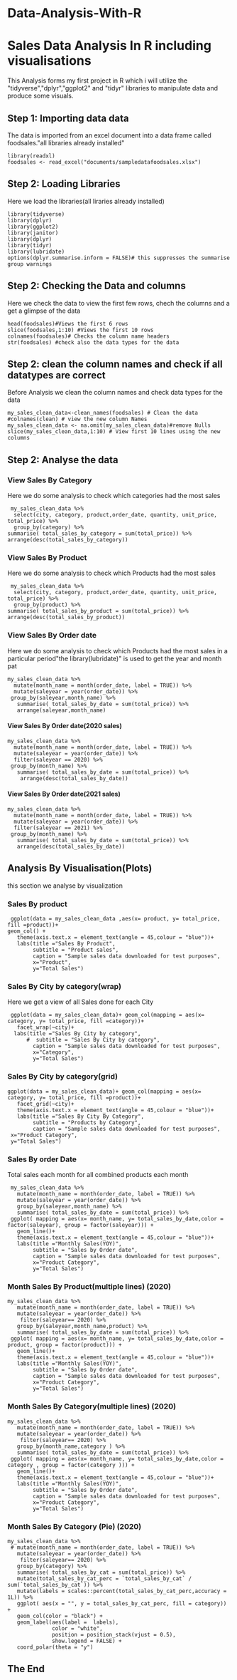# Data-Analysis-With-R




# Sales Data Analysis In R including visualisations

This Analysis forms my first project in  R which i will utilize the "tidyverse","dplyr","ggplot2" and "tidyr" libraries to manipulate data and produce some visuals.

## Step 1: Importing data data

The data is imported from an excel document into a data frame called foodsales."all libraries already installed"

```{r Load sales Data}
library(readxl)
foodsales <- read_excel("documents/sampledatafoodsales.xlsx")
```

## Step 2: Loading Libraries
Here we load the libraries(all liraries already installed)

```{r Load  libraries }
library(tidyverse)
library(dplyr)
library(ggplot2)
library(janitor)
library(dplyr)
library(tidyr)
library(lubridate)
options(dplyr.summarise.inform = FALSE)# this suppresses the summarise group warnings
```



## Step 2: Checking the Data and columns
Here we check the data to view the first few rows, chech the columns and a get a glimpse of the data
```{r Checking data}
head(foodsales)#Views the first 6 rows 
slice(foodsales,1:10) #Views the first 10 rows
colnames(foodsales)# Checks the column name headers
str(foodsales) #check also the data types for the data 
```

## Step 2: clean the column names and check if all datatypes are correct

Before Analysis we clean the column names and check data types for the data

```{r Cleaning columns}
my_sales_clean_data<-clean_names(foodsales) # Clean the data
#colnames(clean) # view the new column Names
my_sales_clean_data <- na.omit(my_sales_clean_data)#remove Nulls
slice(my_sales_clean_data,1:10) # View first 10 lines using the new columns

```

## Step 2: Analyse the data

### View Sales By Category

Here we do some analysis to check which categories had the most sales

```{r Sales By category}
 my_sales_clean_data %>% 
  select(city, category, product,order_date, quantity, unit_price, total_price) %>% 
  group_by(category) %>%
summarise( total_sales_by_category = sum(total_price)) %>% 
arrange(desc(total_sales_by_category))
```

### View Sales By Product

Here we do some analysis to check which Products had the most sales

```{r Sales By Products}
 my_sales_clean_data %>% 
  select(city, category, product,order_date, quantity, unit_price, total_price) %>% 
  group_by(product) %>%
summarise( total_sales_by_product = sum(total_price)) %>% 
arrange(desc(total_sales_by_product))
```

### View Sales By Order date
Here we do some analysis to check which Products had the most sales in a particular period"the library(lubridate)" is used to get the year and month pat

```{r Sales By Order date}
my_sales_clean_data %>% 
  mutate(month_name = month(order_date, label = TRUE)) %>% 
  mutate(saleyear = year(order_date)) %>%
 group_by(saleyear,month_name) %>% 
   summarise( total_sales_by_date = sum(total_price)) %>% 
   arrange(saleyear,month_name)
```

#### View Sales By Order date(2020 sales)

```{r 2020 sales}
my_sales_clean_data %>% 
  mutate(month_name = month(order_date, label = TRUE)) %>% 
  mutate(saleyear = year(order_date)) %>%
  filter(saleyear == 2020) %>% 
 group_by(month_name) %>% 
   summarise( total_sales_by_date = sum(total_price)) %>% 
    arrange(desc(total_sales_by_date))
```

#### View Sales By Order date(2021 sales)


```{r 2021 sales}
my_sales_clean_data %>% 
  mutate(month_name = month(order_date, label = TRUE)) %>% 
  mutate(saleyear = year(order_date)) %>%
  filter(saleyear == 2021) %>% 
 group_by(month_name) %>% 
   summarise( total_sales_by_date = sum(total_price)) %>% 
   arrange(desc(total_sales_by_date))
```


## Analysis By Visualisation(Plots)

this section we analyse by visualization 

### Sales By product
```{r Sales by Product}
 ggplot(data = my_sales_clean_data ,aes(x= product, y= total_price, fill =product))+
geom_col() +
   theme(axis.text.x = element_text(angle = 45,colour = "blue"))+
   labs(title ="Sales By Product", 
        subtitle = "Product sales",
        caption = "Sample sales data downloaded for test purposes",
        x="Product",
        y="Total Sales")
```

### Sales By City by category(wrap)

Here we get a view of all Sales done for each City

```{r sales By city}
 ggplot(data = my_sales_clean_data)+ geom_col(mapping = aes(x= category, y= total_price, fill =category))+
   facet_wrap(~city)+
  labs(title ="Sales By City by category", 
      #  subtitle = "Sales By City by category",
        caption = "Sample sales data downloaded for test purposes",
        x="Category",
        y="Total Sales")
```
### Sales By City by category(grid)
```{r Sales By City }
ggplot(data = my_sales_clean_data)+ geom_col(mapping = aes(x= category, y= total_price, fill =product))+
   facet_grid(~city)+
   theme(axis.text.x = element_text(angle = 45,colour = "blue"))+
   labs(title ="Sales By City By Category", 
        subtitle = "Products by Category",
        caption = "Sample sales data downloaded for test purposes",
 x="Product Category",
 y="Total Sales")
```


### Sales By order Date 
Total sales each month for all combined products each month

```{r}
 my_sales_clean_data %>% 
   mutate(month_name = month(order_date, label = TRUE)) %>% 
   mutate(saleyear = year(order_date)) %>%
   group_by(saleyear,month_name) %>% 
   summarise( total_sales_by_date = sum(total_price)) %>% 
 ggplot( mapping = aes(x= month_name, y= total_sales_by_date,color = factor(saleyear), group = factor(saleyear))) +
   geom_line()+
   theme(axis.text.x = element_text(angle = 45,colour = "blue"))+
   labs(title ="Monthly Sales(YOY)", 
        subtitle = "Sales by Order date",
        caption = "Sample sales data downloaded for test purposes",
        x="Product Category",
        y="Total Sales")
```
### Month Sales By Product(multiple lines) (2020)
```{r Sales by date 2020 by products}
my_sales_clean_data %>% 
   mutate(month_name = month(order_date, label = TRUE)) %>% 
   mutate(saleyear = year(order_date)) %>%
    filter(saleyear== 2020) %>% 
   group_by(saleyear,month_name,product) %>% 
   summarise( total_sales_by_date = sum(total_price)) %>% 
 ggplot( mapping = aes(x= month_name, y= total_sales_by_date,color = product, group = factor(product))) +
   geom_line()+
   theme(axis.text.x = element_text(angle = 45,colour = "blue"))+
   labs(title ="Monthly Sales(YOY)", 
        subtitle = "Sales by Order date",
        caption = "Sample sales data downloaded for test purposes",
        x="Product Category",
        y="Total Sales")
```
### Month Sales By Category(multiple lines) (2020)
```{r Sales by date 2020 by Category}
my_sales_clean_data %>% 
   mutate(month_name = month(order_date, label = TRUE)) %>% 
   mutate(saleyear = year(order_date)) %>%
    filter(saleyear== 2020) %>% 
   group_by(month_name,category ) %>% 
   summarise( total_sales_by_date = sum(total_price)) %>% 
 ggplot( mapping = aes(x= month_name, y= total_sales_by_date,color = category , group = factor(category ))) +
   geom_line()+
   theme(axis.text.x = element_text(angle = 45,colour = "blue"))+
   labs(title ="Monthly Sales(YOY)", 
        subtitle = "Sales by Order date",
        caption = "Sample sales data downloaded for test purposes",
        x="Product Category",
        y="Total Sales")
```
### Month Sales By Category (Pie) (2020)

```{r}
my_sales_clean_data %>%
 # mutate(month_name = month(order_date, label = TRUE)) %>% 
   mutate(saleyear = year(order_date)) %>%
    filter(saleyear== 2020) %>%
   group_by(category) %>%
   summarise( total_sales_by_cat = sum(total_price)) %>% 
   mutate(total_sales_by_cat_perc = `total_sales_by_cat` / sum(`total_sales_by_cat`)) %>% 
   mutate(labels = scales::percent(total_sales_by_cat_perc,accuracy = 1L)) %>% 
   ggplot( aes(x = "", y = total_sales_by_cat_perc, fill = category)) +
   geom_col(color = "black") +
   geom_label(aes(label =  labels),
              color = "white",
              position = position_stack(vjust = 0.5),
              show.legend = FALSE) +
   coord_polar(theta = "y")
```



## The End




